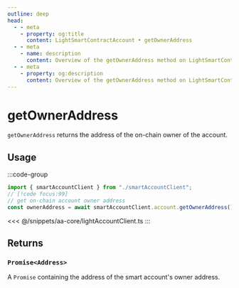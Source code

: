 ```yaml
---
outline: deep
head:
  - - meta
    - property: og:title
      content: LightSmartContractAccount • getOwnerAddress
  - - meta
    - name: description
      content: Overview of the getOwnerAddress method on LightSmartContractAccount
  - - meta
    - property: og:description
      content: Overview of the getOwnerAddress method on LightSmartContractAccount
---
```


# getOwnerAddress

`getOwnerAddress` returns the address of the on-chain owner of the account.

## Usage

:::code-group

```ts [example.ts]
import { smartAccountClient } from "./smartAccountClient";
// [!code focus:99]
// get on-chain account owner address
const ownerAddress = await smartAccountClient.account.getOwnerAddress();
```

<<< @/snippets/aa-core/lightAccountClient.ts
:::

## Returns

### `Promise<Address>`

A `Promise` containing the address of the smart account's owner address.
